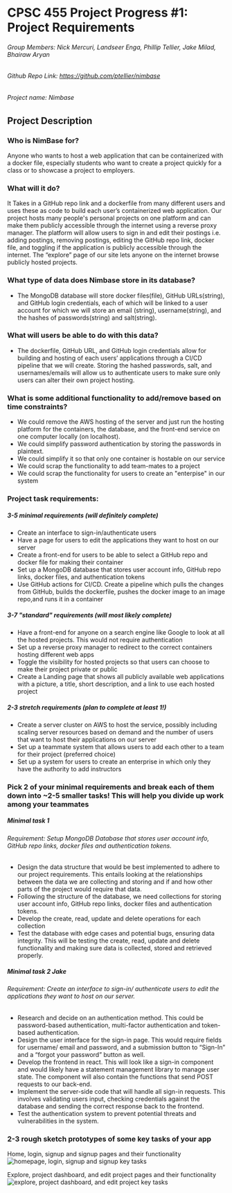 # CPSC 455 Project Progress #1: Project Requirements

###### Group Members: Nick Mercuri, Landseer Enga, Phillip Tellier, Jake Milad, Bhairaw Aryan
###### Github Repo Link: https://github.com/ptellier/nimbase
###### Project name: *Nimbase*

## Project Description

### Who is NimBase for?

Anyone who wants to host a web application that can be containerized with a docker file, 
especially students who want to create a project quickly for a class or to showcase a project to employers.

### What will it do?

It Takes in a GitHub repo link and a dockerfile from many different users and uses these 
as code to build each user’s containerized web application. 
Our project hosts many people's personal projects on one platform and can make them publicly 
accessible through the internet using a reverse proxy manager. The platform will allow users 
to sign in and edit their postings i.e. adding postings, removing postings, editing the GitHub repo link, 
docker file, and toggling if the application is publicly accessible through the internet. The “explore” 
page of our site lets anyone on the internet browse publicly hosted projects.

### What type of data does Nimbase store in its database?

- The MongoDB database will store docker files(file), GitHub URLs(string), and GitHub login credentials, each of which will be linked to a user account for which we will store an email (string), username(string), and the hashes of passwords(string) and salt(string).

### What will users be able to do with this data?
- The dockerfile, GitHub URL, and GitHub login credentials allow for building and hosting of each users’ applications through a CI/CD pipeline that we will create. Storing the hashed passwords, salt, and usernames/emails will allow us to authenticate users to make sure only users can alter their own project hosting.

### What is some additional functionality to add/remove based on time constraints?

- We could remove the AWS hosting of the server and just run the hosting platform for the containers, the database, and the front-end service on one computer locally (on localhost).
- We could simplify password authentication by storing the passwords in plaintext.
- We could simplify it so that only one container is hostable on our service 
- We could scrap the functionality to add team-mates to a project
- We could scrap the functionality for users to create an "enterpise" in our system

### Project task requirements:

##### 3-5 minimal requirements (will definitely complete)
- Create an interface to sign-in/authenticate users
- Have a page for users to edit the applications they want to host on our server
- Create a front-end for users to be able to select a GitHub repo and docker file for making their container
- Set up a MongoDB database that stores user account info, GitHub repo links, docker files, and authentication tokens
- Use GitHub actions for CI/CD. Create a pipeline which pulls the changes from GitHub, builds the dockerfile, pushes the docker image to an image repo,and runs it in a container


##### 3-7 "standard" requirements (will most likely complete)
- Have a front-end for anyone on a search engine like Google to look at all the hosted projects. This would not require authentication
- Set up a reverse proxy manager to redirect to the correct containers hosting different web apps
- Toggle the visibility for hosted projects so that users can choose to make their project private or public
- Create a Landing page that shows all publicly available web applications with a picture, a title, short description, and a link to use each hosted project

##### 2-3 stretch requirements (plan to complete at least 1!)
- Create a server cluster on AWS to host the service, possibly including scaling server resources based on demand and the number of users that want to host their
  applications on our server
- Set up a teammate system that allows users to add each other to a team for their project (preferred choice)
- Set up a system for users to create an enterprise in which only they have the authority to add instructors

### Pick 2 of your minimal requirements and break each of them down into ~2-5 smaller tasks! This will help you divide up work among your teammates

##### Minimal task 1

###### Requirement: Setup MongoDB Database that stores user account info, GitHub repo links, docker files and authentication tokens.

- Design the data structure that would be best implemented to adhere to our project requirements. This entails looking at the relationships between the data we are collecting and storing and if and how other parts of the project would require that data.
- Following the structure of the database, we need collections for storing user account info, GitHub repo links, docker files and authentication tokens.
- Develop the create, read, update and delete operations for each collection
- Test the database with edge cases and potential bugs, ensuring data integrity. This will be testing the create, read, update and delete functionality and making sure data is collected, stored and retrieved properly.

##### Minimal task 2 Jake

###### Requirement: Create an interface to sign-in/ authenticate users to edit the applications they want to host on our server.

- Research and decide on an authentication method. This could be password-based authentication, multi-factor authentication and token-based authentication.
- Design the user interface for the sign-in page. This would require fields for username/ email and password, and a submission button to “Sign-In” and a “forgot your password” button as well.
- Develop the frontend in react. This will look like a sign-in component and would likely have a statement management library to manage user state. The component will also contain the functions that send POST requests to our back-end.
- Implement the server-side code that will handle all sign-in requests. This involves validating users input, checking credentials against the database and sending the correct response back to the frontend.
- Test the authentication system to prevent potential threats and vulnerabilities in the system.

### 2-3 rough sketch prototypes of some key tasks of your app

Home, login, signup and signup pages and their functionality
![homepage, login, signup and signup key tasks](readme/home_login_signup.jpg)

Explore, project dashboard, and edit project pages and their functionality
![explore, project dashboard, and edit project key tasks](readme/explore_dashboard_edit.jpg)
